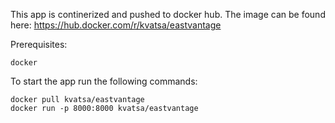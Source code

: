 This app is continerized and pushed to docker hub.
The image can be found here: https://hub.docker.com/r/kvatsa/eastvantage

Prerequisites:

```docker```

To start the app run the following commands:

```
docker pull kvatsa/eastvantage
docker run -p 8000:8000 kvatsa/eastvantage
```
